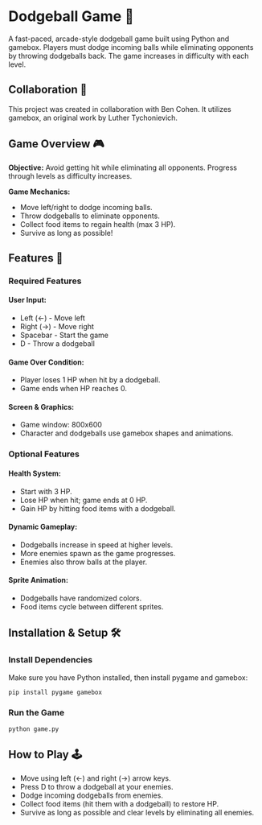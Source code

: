 # Dodgeball Game 🎯

A fast-paced, arcade-style dodgeball game built using Python and gamebox. Players must dodge incoming balls while eliminating opponents by throwing dodgeballs back. The game increases in difficulty with each level.

## Collaboration 👥

This project was created in collaboration with Ben Cohen. It utilizes gamebox, an original work by Luther Tychonievich.

## Game Overview 🎮

**Objective:** Avoid getting hit while eliminating all opponents. Progress through levels as difficulty increases.

**Game Mechanics:**

* Move left/right to dodge incoming balls.
* Throw dodgeballs to eliminate opponents.
* Collect food items to regain health (max 3 HP).
* Survive as long as possible!

## Features 🚀

### Required Features

#### User Input:
* Left (←) - Move left
* Right (→) - Move right
* Spacebar - Start the game
* D - Throw a dodgeball

#### Game Over Condition:
* Player loses 1 HP when hit by a dodgeball.
* Game ends when HP reaches 0.

#### Screen & Graphics:
* Game window: 800x600
* Character and dodgeballs use gamebox shapes and animations.

### Optional Features

#### Health System:
* Start with 3 HP.
* Lose HP when hit; game ends at 0 HP.
* Gain HP by hitting food items with a dodgeball.

#### Dynamic Gameplay:
* Dodgeballs increase in speed at higher levels.
* More enemies spawn as the game progresses.
* Enemies also throw balls at the player.

#### Sprite Animation:
* Dodgeballs have randomized colors.
* Food items cycle between different sprites.

## Installation & Setup 🛠 

### Install Dependencies
Make sure you have Python installed, then install pygame and gamebox:
```
pip install pygame gamebox
```

### Run the Game 
```
python game.py
```

## How to Play 🕹️ 
* Move using left (←) and right (→) arrow keys.
* Press D to throw a dodgeball at your enemies.
* Dodge incoming dodgeballs from enemies.
* Collect food items (hit them with a dodgeball) to restore HP.
* Survive as long as possible and clear levels by eliminating all enemies.

